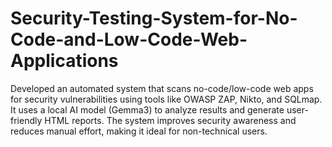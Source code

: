 # Security-Testing-System-for-No-Code-and-Low-Code-Web-Applications
Developed an automated system that scans no-code/low-code web apps for security vulnerabilities using tools like OWASP ZAP, Nikto, and SQLmap. It uses a local AI model (Gemma3) to analyze results and generate user-friendly HTML reports. The system improves security awareness and reduces manual effort, making it ideal for non-technical users.
